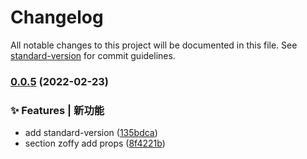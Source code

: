 # Changelog

All notable changes to this project will be documented in this file. See [standard-version](https://github.com/conventional-changelog/standard-version) for commit guidelines.

### [0.0.5](https://github.com/meetqy/ocrazy/compare/v0.0.3...v0.0.5) (2022-02-23)

### ✨ Features | 新功能

- add standard-version ([135bdca](https://github.com/meetqy/ocrazy/commit/135bdca34ba4a60cf9f27bf7eac944d9bd93e36b))
- section zoffy add props ([8f4221b](https://github.com/meetqy/ocrazy/commit/8f4221b74091462178907aef15759fbede083dbb))
